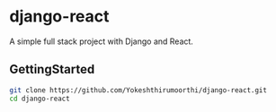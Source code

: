 # django-react

A simple full stack project with Django and React.

## GettingStarted

```bash
git clone https://github.com/Yokeshthirumoorthi/django-react.git
cd django-react
```
